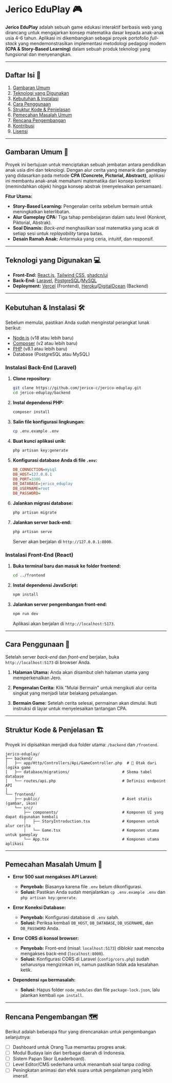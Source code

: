 # Jerico EduPlay 🎮

**Jerico EduPlay** adalah sebuah game edukasi interaktif berbasis web yang dirancang untuk mengajarkan konsep matematika dasar kepada anak-anak usia 4-6 tahun. Aplikasi ini dikembangkan sebagai proyek portofolio *full-stack* yang mendemonstrasikan implementasi metodologi pedagogi modern **(CPA & Story-Based Learning)** dalam sebuah produk teknologi yang fungsional dan menyenangkan.

-----

## Daftar Isi 📖

1.  [Gambaran Umum](https://www.google.com/search?q=%23gambaran-umum-)
2.  [Teknologi yang Digunakan](https://www.google.com/search?q=%23teknologi-yang-digunakan-)
3.  [Kebutuhan & Instalasi](https://www.google.com/search?q=%23kebutuhan--instalasi-%EF%B8%8F)
4.  [Cara Penggunaan](https://www.google.com/search?q=%23cara-penggunaan-)
5.  [Struktur Kode & Penjelasan](https://www.google.com/search?q=%23struktur-kode--penjelasan-%EF%B8%8F)
6.  [Pemecahan Masalah Umum](https://www.google.com/search?q=%23pemecahan-masalah-umum-)
7.  [Rencana Pengembangan](https://www.google.com/search?q=%23rencana-pengembangan-)
8.  [Kontribusi](https://www.google.com/search?q=%23kontribusi-)
9.  [Lisensi](https://www.google.com/search?q=%23lisensi-)

-----

## Gambaran Umum 🎯

Proyek ini bertujuan untuk menciptakan sebuah jembatan antara pendidikan anak usia dini dan teknologi. Dengan alur cerita yang menarik dan gameplay yang didasarkan pada metode **CPA (Concrete, Pictorial, Abstract)**, aplikasi ini membantu anak-anak memahami matematika dari konsep konkret (memindahkan objek) hingga konsep abstrak (menyelesaikan persamaan).

**Fitur Utama:**

  * **Story-Based Learning:** Pengenalan cerita sebelum bermain untuk meningkatkan keterlibatan.
  * **Alur Gameplay CPA:** Tiga tahap pembelajaran dalam satu level (Konkret, Piktorial, Abstrak).
  * **Soal Dinamis:** *Back-end* menghasilkan soal matematika yang acak di setiap sesi untuk *replayability* tanpa batas.
  * **Desain Ramah Anak:** Antarmuka yang ceria, intuitif, dan responsif.

-----

## Teknologi yang Digunakan 💻

  * **Front-End:** [React.js](https://reactjs.org/), [Tailwind CSS](https://tailwindcss.com/), [shadcn/ui](https://ui.shadcn.com/)
  * **Back-End:** [Laravel](https://laravel.com/), [PostgreSQL](https://www.postgresql.org/)/[MySQL](https://www.mysql.com/)
  * **Deployment:** [Vercel](https://vercel.com/) (Frontend), [Heroku](https://www.heroku.com/)/[DigitalOcean](https://www.digitalocean.com/) (Backend)

-----

## Kebutuhan & Instalasi 🛠️

Sebelum memulai, pastikan Anda sudah menginstal perangkat lunak berikut:

  * [Node.js](https://nodejs.org/en/) (v18 atau lebih baru)
  * [Composer](https://getcomposer.org/) (v2 atau lebih baru)
  * [PHP](https://www.php.net/downloads.php) (v8.1 atau lebih baru)
  * Database (PostgreSQL atau MySQL)

### **Instalasi Back-End (Laravel)**

1.  **Clone repository:**

    ```bash
    git clone https://github.com/jerico-c/jerico-eduplay.git
    cd jerico-eduplay/backend
    ```

2.  **Instal dependensi PHP:**

    ```bash
    composer install
    ```

3.  **Salin file konfigurasi lingkungan:**

    ```bash
    cp .env.example .env
    ```

4.  **Buat kunci aplikasi unik:**

    ```bash
    php artisan key:generate
    ```

5.  **Konfigurasi database Anda di file `.env`:**

    ```ini
    DB_CONNECTION=mysql
    DB_HOST=127.0.0.1
    DB_PORT=3306
    DB_DATABASE=jerico_eduplay
    DB_USERNAME=root
    DB_PASSWORD=
    ```

6.  **Jalankan migrasi database:**

    ```bash
    php artisan migrate
    ```

7.  **Jalankan server back-end:**

    ```bash
    php artisan serve
    ```

    Server akan berjalan di `http://127.0.0.1:8000`.

### **Instalasi Front-End (React)**

1.  **Buka terminal baru dan masuk ke folder frontend:**

    ```bash
    cd ../frontend
    ```

2.  **Instal dependensi JavaScript:**

    ```bash
    npm install
    ```

3.  **Jalankan server pengembangan front-end:**

    ```bash
    npm run dev
    ```

    Aplikasi akan berjalan di `http://localhost:5173`.

-----

## Cara Penggunaan 🚀

Setelah server *back-end* dan *front-end* berjalan, buka `http://localhost:5173` di browser Anda.

1.  **Halaman Utama:** Anda akan disambut oleh halaman utama yang memperkenalkan Jero.

2.  **Pengenalan Cerita:** Klik "Mulai Bermain" untuk mengikuti alur cerita singkat yang menjadi latar belakang petualangan.

3.  **Bermain Game:** Setelah cerita selesai, permainan akan dimulai. Ikuti instruksi di layar untuk menyelesaikan tantangan CPA.

-----

## Struktur Kode & Penjelasan 🏗️

Proyek ini dipisahkan menjadi dua folder utama: `/backend` dan `/frontend`.

```
jerico-eduplay/
├── backend/
│   ├── app/Http/Controllers/Api/GameController.php  # 🧠 Otak dari logika game
│   ├── database/migrations/                       # Skema tabel database
│   └── routes/api.php                             # Definisi endpoint API
│
└── frontend/
    ├── public/                                    # Aset statis (gambar, ikon)
    └── src/
        ├── components/                            # Komponen UI yang dapat digunakan kembali
        │   ├── StoryIntroduction.tsx              # Komponen untuk alur cerita
        │   └── Game.tsx                           # Komponen utama untuk gameplay
        └── App.tsx                                # Komponen utama aplikasi
```

-----

## Pemecahan Masalah Umum 🤔

  * **Error 500 saat mengakses API Laravel:**

      * **Penyebab:** Biasanya karena file `.env` belum dikonfigurasi.
      * **Solusi:** Pastikan Anda sudah menjalankan `cp .env.example .env` dan `php artisan key:generate`.

  * **Error Koneksi Database:**

      * **Penyebab:** Konfigurasi database di `.env` salah.
      * **Solusi:** Periksa kembali `DB_HOST`, `DB_DATABASE`, `DB_USERNAME`, dan `DB_PASSWORD` Anda.

  * **Error CORS di konsol browser:**

      * **Penyebab:** Front-end (misal: `localhost:5173`) diblokir saat mencoba mengakses back-end (`localhost:8000`).
      * **Solusi:** Konfigurasi CORS di Laravel (`config/cors.php`) sudah seharusnya mengizinkan ini, namun pastikan tidak ada kesalahan ketik.

  * **Dependensi `npm` bermasalah:**

      * **Solusi:** Hapus folder `node_modules` dan file `package-lock.json`, lalu jalankan kembali `npm install`.

-----

## Rencana Pengembangan 🗺️

Berikut adalah beberapa fitur yang direncanakan untuk pengembangan selanjutnya:

  - [ ]  Dashboard untuk Orang Tua memantau progres anak.
  - [ ] Modul Budaya lain dari berbagai daerah di Indonesia.
  - [ ] Sistem Papan Skor (Leaderboard).
  - [ ] Level Editor/CMS sederhana untuk menambah soal tanpa *coding*.
  - [ ] Peningkatan animasi dan efek suara untuk pengalaman yang lebih imersif.
